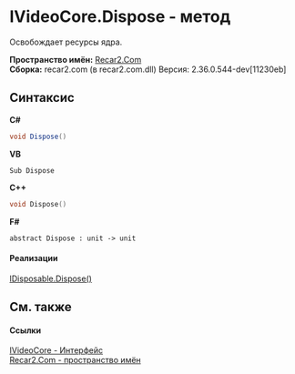 # IVideoCore.Dispose - метод
 

Освобождает ресурсы ядра.

**Пространство имён:**&nbsp;<a href="68726a4f-5108-9c67-8918-cc6a6e73f216">Recar2.Com</a><br />**Сборка:**&nbsp;recar2.com (в recar2.com.dll) Версия: 2.36.0.544-dev[11230eb]

## Синтаксис

**C#**<br />
``` C#
void Dispose()
```

**VB**<br />
``` VB
Sub Dispose
```

**C++**<br />
``` C++
void Dispose()
```

**F#**<br />
``` F#
abstract Dispose : unit -> unit 

```


#### Реализации
<a href="http://msdn2.microsoft.com/ru-ru/library/es4s3w1d" target="_blank">IDisposable.Dispose()</a><br />

## См. также


#### Ссылки
<a href="d95812bc-cb61-9b62-2a15-f86fcfc2ed7a">IVideoCore - Интерфейс</a><br /><a href="68726a4f-5108-9c67-8918-cc6a6e73f216">Recar2.Com - пространство имён</a><br />